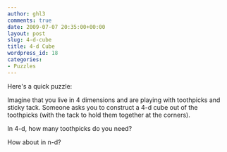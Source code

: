 ```yaml
---
author: ghl3
comments: true
date: 2009-07-07 20:35:00+00:00
layout: post
slug: 4-d-cube
title: 4-d Cube
wordpress_id: 18
categories:
- Puzzles
---
```


Here's a quick puzzle:  
  
Imagine that you live in 4 dimensions and are playing with toothpicks and sticky tack.  Someone asks you to construct a 4-d cube out of the toothpicks (with the tack to hold them together at the corners).  
  
In 4-d, how many toothpicks do you need?  
  
How about in n-d?
